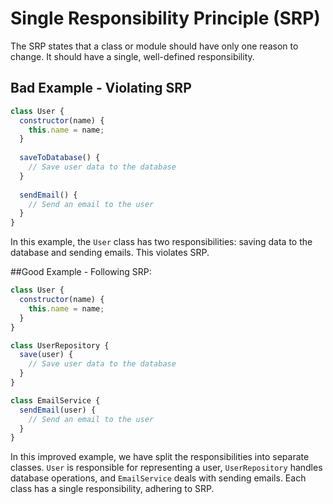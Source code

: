 # Single Responsibility Principle (SRP)

The SRP states that a class or module should have only one reason to change. It should have a single, well-defined responsibility.

## Bad Example - Violating SRP

```javascript
class User {
  constructor(name) {
    this.name = name;
  }
  
  saveToDatabase() {
    // Save user data to the database
  }
  
  sendEmail() {
    // Send an email to the user
  }
}
```
In this example, the `User` class has two responsibilities: saving data to the database and sending emails. This violates SRP.

##Good Example - Following SRP:

```javascript
class User {
  constructor(name) {
    this.name = name;
  }
}

class UserRepository {
  save(user) {
    // Save user data to the database
  }
}

class EmailService {
  sendEmail(user) {
    // Send an email to the user
  }
}
```
In this improved example, we have split the responsibilities into separate classes. `User` is responsible for representing a user, `UserRepository` handles database operations, and `EmailService` deals with sending emails. Each class has a single responsibility, adhering to SRP.
